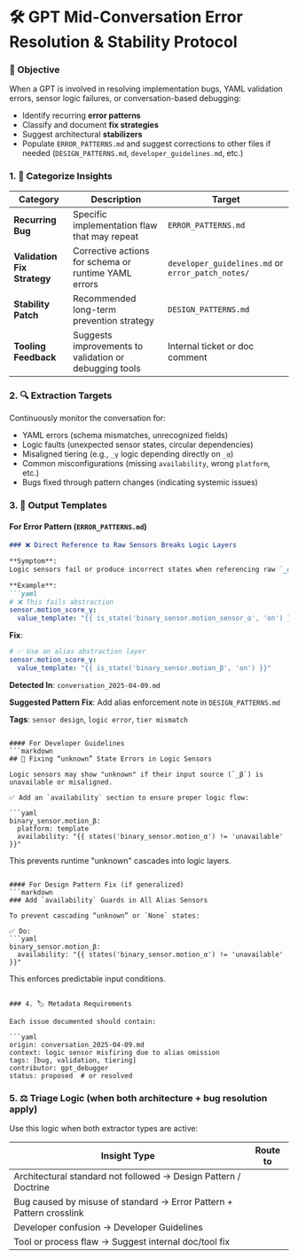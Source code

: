 # 🛠️ GPT Mid-Conversation Error Resolution & Stability Protocol

### 🎯 Objective

When a GPT is involved in resolving implementation bugs, YAML validation errors, sensor logic failures, or conversation-based debugging:

- Identify recurring **error patterns**
- Classify and document **fix strategies**
- Suggest architectural **stabilizers**
- Populate `ERROR_PATTERNS.md` and suggest corrections to other files if needed (`DESIGN_PATTERNS.md`, `developer_guidelines.md`, etc.)

### 1. 📂 Categorize Insights

| Category | Description | Target |
|----------|-------------|--------|
| **Recurring Bug** | Specific implementation flaw that may repeat | `ERROR_PATTERNS.md` |
| **Validation Fix Strategy** | Corrective actions for schema or runtime YAML errors | `developer_guidelines.md` or `error_patch_notes/` |
| **Stability Patch** | Recommended long-term prevention strategy | `DESIGN_PATTERNS.md` |
| **Tooling Feedback** | Suggests improvements to validation or debugging tools | Internal ticket or doc comment

### 2. 🔍 Extraction Targets

Continuously monitor the conversation for:

- YAML errors (schema mismatches, unrecognized fields)
- Logic faults (unexpected sensor states, circular dependencies)
- Misaligned tiering (e.g., `_γ` logic depending directly on `_α`)
- Common misconfigurations (missing `availability`, wrong `platform`, etc.)
- Bugs fixed through pattern changes (indicating systemic issues)

### 3. 📘 Output Templates

#### For Error Pattern (`ERROR_PATTERNS.md`)
```markdown
### ❌ Direct Reference to Raw Sensors Breaks Logic Layers

**Symptom**:
Logic sensors fail or produce incorrect states when referencing raw `_α` sensors directly.

**Example**:
```yaml
# ❌ This fails abstraction
sensor.motion_score_γ:
  value_template: "{{ is_state('binary_sensor.motion_sensor_α', 'on') }}"
```

**Fix**:
```yaml
# ✅ Use an alias abstraction layer
sensor.motion_score_γ:
  value_template: "{{ is_state('binary_sensor.motion_β', 'on') }}"
```

**Detected In**: `conversation_2025-04-09.md`

**Suggested Pattern Fix**: Add alias enforcement note in `DESIGN_PATTERNS.md`

**Tags**: `sensor design`, `logic error`, `tier mismatch`
```

#### For Developer Guidelines
```markdown
## 🔧 Fixing “unknown” State Errors in Logic Sensors

Logic sensors may show "unknown" if their input source (`_β`) is unavailable or misaligned.

✅ Add an `availability` section to ensure proper logic flow:

```yaml
binary_sensor.motion_β:
  platform: template
  availability: "{{ states('binary_sensor.motion_α') != 'unavailable' }}"
```

This prevents runtime "unknown" cascades into logic layers.
```

#### For Design Pattern Fix (if generalized)
```markdown
### Add `availability` Guards in All Alias Sensors

To prevent cascading “unknown” or `None` states:

✅ Do:
```yaml
binary_sensor.motion_β:
  availability: "{{ states('binary_sensor.motion_α') != 'unavailable' }}"
```

This enforces predictable input conditions.
```

### 4. 🏷️ Metadata Requirements

Each issue documented should contain:

```yaml
origin: conversation_2025-04-09.md
context: logic sensor misfiring due to alias omission
tags: [bug, validation, tiering]
contributor: gpt_debugger
status: proposed  # or resolved
```

### 5. ⚖️ Triage Logic (when both architecture + bug resolution apply)

Use this logic when both extractor types are active:

| Insight Type | Route to |
|--------------|----------|
| Architectural standard not followed → Design Pattern / Doctrine |
| Bug caused by misuse of standard → Error Pattern + Pattern crosslink |
| Developer confusion → Developer Guidelines |
| Tool or process flaw → Suggest internal doc/tool fix |
